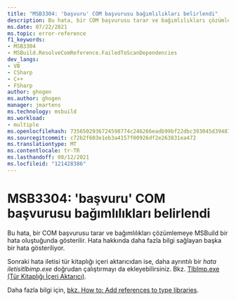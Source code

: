 ```yaml
---
title: "MSB3304: 'başvuru' COM başvurusu bağımlılıkları belirlendi"
description: Bu hata, bir COM başvurusu tarar ve bağımlılıkları çözümlemeye MSBuild bir hata oluştuğunda gösterilir.
ms.date: 07/22/2021
ms.topic: error-reference
f1_keywords:
- MSB3304
- MSBuild.ResolveComReference.FailedToScanDependencies
dev_langs:
- VB
- CSharp
- C++
- FSharp
author: ghogen
ms.author: ghogen
manager: jmartens
ms.technology: msbuild
ms.workload:
- multiple
ms.openlocfilehash: 7356502936724598774c246266eadb99bf22dbc393045d394878cfb6027fb3bc
ms.sourcegitcommit: c72b2f603e1eb3a4157f00926df2e263831ea472
ms.translationtype: MT
ms.contentlocale: tr-TR
ms.lasthandoff: 08/12/2021
ms.locfileid: "121428386"
---
```

# <a name="msb3304-could-not-determine-the-dependencies-of-the-com-reference-reference"></a>MSB3304: 'başvuru' COM başvurusu bağımlılıkları belirlendi

Bu hata, bir COM başvurusu tarar ve bağımlılıkları çözümlemeye MSBuild bir hata oluştuğunda gösterilir. Hata hakkında daha fazla bilgi sağlayan başka bir hata gösteriliyor.

Sonraki hata iletisi tür kitaplığı içeri aktarıcıdan ise, daha ayrıntılı bir *hata iletisitlbimp.exe* doğrudan çalıştırmayı da ekleyebilirsiniz. Bkz. [TlbImp.exe (Tür Kitaplığı İçeri Aktarıcı)](/dotnet/framework/tools/tlbimp-exe-type-library-importer).

Daha fazla bilgi için, [bkz. How to: Add references to type libraries](/dotnet/framework/interop/how-to-add-references-to-type-libraries).
